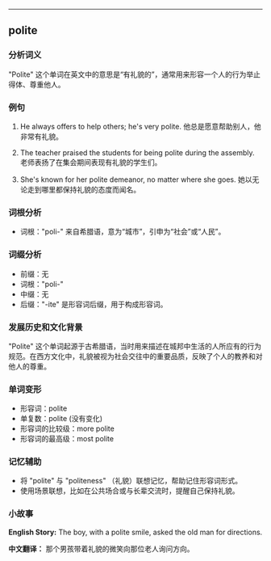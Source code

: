 
---------------
## polite
### 分析词义
"Polite" 这个单词在英文中的意思是“有礼貌的”，通常用来形容一个人的行为举止得体、尊重他人。

### 例句
1. He always offers to help others; he's very polite.
   他总是愿意帮助别人，他非常有礼貌。
   
2. The teacher praised the students for being polite during the assembly.
   老师表扬了在集会期间表现有礼貌的学生们。

3. She's known for her polite demeanor, no matter where she goes.
   她以无论走到哪里都保持礼貌的态度而闻名。

### 词根分析
- 词根："poli-" 来自希腊语，意为“城市”，引申为“社会”或“人民”。

### 词缀分析
- 前缀：无
- 词根："poli-"
- 中缀：无
- 后缀："-ite" 是形容词后缀，用于构成形容词。

### 发展历史和文化背景
"Polite" 这个单词起源于古希腊语，当时用来描述在城邦中生活的人所应有的行为规范。在西方文化中，礼貌被视为社会交往中的重要品质，反映了个人的教养和对他人的尊重。

### 单词变形
- 形容词：polite
- 单复数：polite (没有变化)
- 形容词的比较级：more polite
- 形容词的最高级：most polite

### 记忆辅助
- 将 "polite" 与 "politeness" （礼貌）联想记忆，帮助记住形容词形式。
- 使用场景联想，比如在公共场合或与长辈交流时，提醒自己保持礼貌。

### 小故事
**English Story:**
The boy, with a polite smile, asked the old man for directions.

**中文翻译：**
那个男孩带着礼貌的微笑向那位老人询问方向。

